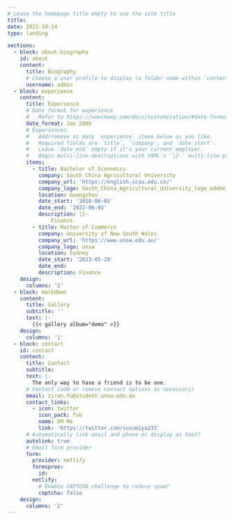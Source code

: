 ```yaml
---
# Leave the homepage title empty to use the site title
title:
date: 2022-10-24
type: landing

sections:
  - block: about.biography
    id: about
    content:
      title: Biography
      # Choose a user profile to display (a folder name within `content/authors/`)
      username: admin
  - block: experience
    content:
      title: Experience
      # Date format for experience
      #   Refer to https://wowchemy.com/docs/customization/#date-format
      date_format: Jan 2006
      # Experiences.
      #   Add/remove as many `experience` items below as you like.
      #   Required fields are `title`, `company`, and `date_start`.
      #   Leave `date_end` empty if it's your current employer.
      #   Begin multi-line descriptions with YAML's `|2-` multi-line prefix.
      items:
        - title: Bachelor of Economics
          company: South China Agricultural University
          company_url: 'https://english.scau.edu.cn/'
          company_logo: South_China_Agricultural_University_logo_adobe_express
          location: Guangzhou
          date_start: '2018-06-01'
          date_end: '2022-06-01'
          description: |2-
              Finance
        - title: Master of Commerce
          company: University of New South Wales
          company_url: 'https://www.unsw.edu.au/'
          company_logo: unsw
          location: Sydney
          date_start: '2023-05-29'
          date_end: 
          description: Finance
    design:
      columns: '2'
  - block: markdown
    content:
      title: Gallery
      subtitle: ''
      text: |-
        {{< gallery album="demo" >}}
    design:
      columns: '1'
  - block: contact
    id: contact
    content:
      title: Contact
      subtitle:
      text: |-
        The only way to have a friend is to be one.
      # Contact (add or remove contact options as necessary)
      email: ziran.fu@student.unsw.edu.au
      contact_links:
        - icon: twitter
          icon_pack: fab
          name: DM Me
          link: 'https://twitter.com/suzumiya233'
      # Automatically link email and phone or display as text?
      autolink: true
      # Email form provider
      form:
        provider: netlify
        formspree:
          id:
        netlify:
          # Enable CAPTCHA challenge to reduce spam?
          captcha: false
    design:
      columns: '2'
---
```

